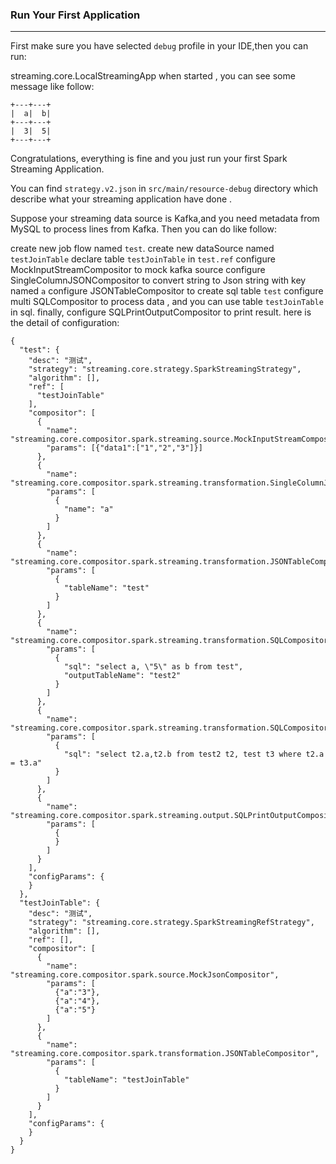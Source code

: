 ### Run Your First Application
--- 

First make sure you have selected `debug` profile in your IDE,then you can run:

streaming.core.LocalStreamingApp
when started , you can see some message like follow:

```
+---+---+
|  a|  b|
+---+---+
|  3|  5|
+---+---+
```

Congratulations, everything is fine and you just run your first Spark Streaming Application.

You can find `strategy.v2.json` in `src/main/resource-debug` directory which describe what your streaming application have done .

Suppose your streaming data source is Kafka,and you need metadata from MySQL to process lines from Kafka. Then you can do like follow:

create new job flow named `test`.
create new dataSource named `testJoinTable`
declare table `testJoinTable` in `test.ref`
configure MockInputStreamCompositor to mock kafka source
configure SingleColumnJSONCompositor to convert string to Json string with key named `a`
configure JSONTableCompositor to create sql table `test`
configure multi SQLCompositor to process data , and you can use table `testJoinTable` in sql.
finally, configure SQLPrintOutputCompositor to print result.
here is the detail of configuration:

```json?linenums
{
  "test": {
    "desc": "测试",
    "strategy": "streaming.core.strategy.SparkStreamingStrategy",
    "algorithm": [],
    "ref": [
      "testJoinTable"
    ],
    "compositor": [
      {
        "name": "streaming.core.compositor.spark.streaming.source.MockInputStreamCompositor",
        "params": [{"data1":["1","2","3"]}]
      },
      {
        "name": "streaming.core.compositor.spark.streaming.transformation.SingleColumnJSONCompositor",
        "params": [
          {
            "name": "a"
          }
        ]
      },
      {
        "name": "streaming.core.compositor.spark.streaming.transformation.JSONTableCompositor",
        "params": [
          {
            "tableName": "test"
          }
        ]
      },
      {
        "name": "streaming.core.compositor.spark.streaming.transformation.SQLCompositor",
        "params": [
          {
            "sql": "select a, \"5\" as b from test",
            "outputTableName": "test2"
          }
        ]
      },
      {
        "name": "streaming.core.compositor.spark.streaming.transformation.SQLCompositor",
        "params": [
          {
            "sql": "select t2.a,t2.b from test2 t2, test t3 where t2.a = t3.a"
          }
        ]
      },
      {
        "name": "streaming.core.compositor.spark.streaming.output.SQLPrintOutputCompositor",
        "params": [
          {
          }
        ]
      }
    ],
    "configParams": {
    }
  },
  "testJoinTable": {
    "desc": "测试",
    "strategy": "streaming.core.strategy.SparkStreamingRefStrategy",
    "algorithm": [],
    "ref": [],
    "compositor": [
      {
        "name": "streaming.core.compositor.spark.source.MockJsonCompositor",
        "params": [
          {"a":"3"},
          {"a":"4"},
          {"a":"5"}
        ]
      },
      {
        "name": "streaming.core.compositor.spark.transformation.JSONTableCompositor",
        "params": [
          {
            "tableName": "testJoinTable"
          }
        ]
      }
    ],
    "configParams": {
    }
  }
}
```
